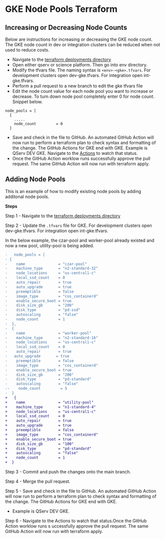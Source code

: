 # GKE Node Pools Terraform


## Increasing or Decreasing Node Counts
Below are instructions for increasing or decreasing the GKE node count.  The GKE node count in dev or integration clusters can be reduced when not used to reduce costs.

* Navigate to the [terraform deployments directory](../environment/deployments)
* Open either qserv or science platform. Then go into env directory.
* Modify the tfvars file.  The naming syntax is `<env>-<gke>.tfvars`.  For development clusters open dev-gke.tfvars.  For integration open int-gke.tfvars.
* Perform a pull request to a new branch to edit the gke tfvars file
* Edit the node count value for each node pool you want to increase or decrease. To turn down node pool completely enter 0 for node count.  Snippet below.

```
node_pools = [
  {
    .....
    node_count         = 0
  }
```
* Save and check in the file to GitHub.  An automated GitHub Action will now run to perform a terraform plan to check syntax and formatting of the change. The GitHub Actions for GKE end with GKE.  Example is QServ DEV GKE. Navigate to the [Actions](https://github.com/lsst/idf_deploy/actions) to watch that status.
* Once the GitHub Action worklow runs successfully approve the pull request.  The same GitHub Action will now run with terraform apply.

##  Adding Node Pools

This is an example of how to modify existing node pools by adding additonal node pools. 

**Steps**

Step 1 - Navigate to the [terraform deployments directory](../environment/deployments)

Step 2 - Update the `.tfvars` file for GKE. For development clusters open dev-gke.tfvars.  For integration open int-gke.tfvars. 

In the below example, the czar-pool and worker-pool already existed and now a new pool, utility-pool is being added. 
```diff
-   node_pools = [
- {
-    name               = "czar-pool"
-    machine_type       = "n2-standard-32"
-    node_locations     = "us-central1-c"
-    local_ssd_count    = 0
-    auto_repair        = true
-    auto_upgrade       = true
-    preemptible        = false
-    image_type         = "cos_containerd"
-    enable_secure_boot = true
-    disk_size_gb       = "200"
-    disk_type          = "pd-ssd"
-    autoscaling        = "false"
-    node_count         = 1
-  },
-  {
-    name               = "worker-pool"
-    machine_type       = "n2-standard-16"
-    node_locations     = "us-central1-c"
-    local_ssd_count    = 0
-    auto_repair        = true
-   auto_upgrade       = true
-    preemptible        = false
-    image_type         = "cos_containerd"
-    enable_secure_boot = true
-    disk_size_gb       = "200"
-    disk_type          = "pd-standard"
-    autoscaling        = "false"
--    node_count         = 5
-  }
+   {
+    name               = "utility-pool"
+    machine_type       = "n1-standard-4"
+    node_locations     = "us-central1-c"
+    local_ssd_count    = 0
+    auto_repair        = true
+    auto_upgrade       = true
+    preemptible        = false
+    image_type         = "cos_containerd"
+    enable_secure_boot = true
+    disk_size_gb       = "100"
+    disk_type          = "pd-standard"
+    autoscaling        = "false"
+    node_count         = 1
+  }
```
Step 3 - Commit and push the changes onto the main branch. 

Step 4 - Merge the pull request.

Step 5 - Save and check in the file to GitHub. An automated GitHub Action will now run to perform a terraform plan to check syntax and formatting of the change. The GitHub Actions for GKE end with GKE. 
  * Example is QServ DEV GKE. 

Step 6 - Navigate to the Actions to watch that status.Once the GitHub Action worklow runs s uccessfully approve the pull request. The same GitHub Action will now run with terraform apply.